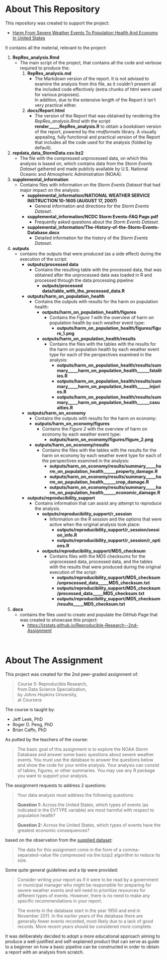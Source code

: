About This Repository
=====================

This repository was created to support the project:

-   [Harm From Severe Weather Events To Population Health And Economy In
    United
    States](https://jzstats.github.io/Reproducible-Research--2nd-Assignment)

It contains all the material, relevant to the project:

1.  **RepRes\_analysis.Rmd**
    -   The main script of the project, that contains all the code and
        verbose required to produce the:
        1.  **RepRes\_analysis.md**
            -   The Markdown version of the report. It is not advised to
                examine the analysis from this file, as it couldn’t
                present all the included code effectively (extra chunks
                of html were used for various proposes).  
                In addition, due to the extensive length of the Report
                it isn’t very practical either.  
        2.  **docs/Report.html**
            -   The version of the Report that was obtained by rendering
                the *RepRes\_analysis.Rmd* with the script
                **render\_\_\_\_\_RepRes\_analysis.R** to obtain a
                *bookdown* version of the report, powered by the
                *rmdformats* library. A visually appealing, fully
                functional and practical version of the Report that
                includes all the code used for the analysis (folded by
                default).  
2.  **repdata\_data\_StormData.csv.bz2**
    -   The file with the compressed unprocessed data, on which this
        analysis is based on, which contains data from the *Storm Events
        Dataset* gathered and made publicly available by U.S. National
        Oceanic and Atmospheric Administration (NOAA).  
3.  **supplemental\_information**
    -   Contains files with information on the *Storm Events Dataset*
        that had major impact on the analysis:
        -   **supplemental\_information/NATIONAL WEATHER SERVICE
            INSTRUCTION 10-1605 (AUGUST 17, 2007)**
            -   General information and directions for the *Storm Events
                Dataset*.  
        -   **supplemental\_information/NCDC Storm Events-FAQ Page.pdf**
            -   Frequently asked questions about the *Storm Events
                Dataset*.  
        -   **supplemental\_information/The-History-of-the-Storm-Events-Database.docx**
            -   Detailed information for the history of the *Storm
                Events Dataset*.
4.  **outputs**
    -   contains the outputs that were produced (as a side effect)
        during the execution of the script:
        -   **outputs/processed data**
            -   Contains the resulting table with the processed data,
                that was obtained after the unprocessed data was loaded
                in R and processed through the data processing pipeline:
                -   **outputs/processed
                    data/table\_with\_the\_processed\_data.R**  
        -   **outputs/harm\_on\_population\_health**
            -   Contains the outputs with results for the harm on
                population health:
                -   **outputs/harm\_on\_population\_health/figures**
                    -   Contains the *Figure 1* with the overview of
                        harm on population health by each weather event
                        type:
                        -   **outputs/harm\_on\_population\_health/figures/figure\_1.png**  
                -   **outputs/harm\_on\_population\_health/results**
                    -   Contains the files with the tables with the
                        results for the harm on population health by
                        each weather event type for each of the
                        perspectives examined in the analysis:
                        -   **outputs/harm\_on\_population\_health/results/summary\_\_\_\_\_harm\_on\_population\_health\_\_\_\_\_\_fatalities.R**  
                        -   **outputs/harm\_on\_population\_health/results/summary\_\_\_\_\_harm\_on\_population\_health\_\_\_\_\_\_injuries.R**  
                        -   **outputs/harm\_on\_population\_health/results/summary\_\_\_\_\_harm\_on\_population\_health\_\_\_\_\_\_casualties.R**  
        -   **outputs/harm\_on\_economy**
            -   Contains the outputs with results for the harm on
                economy:  
            -   **outputs/harm\_on\_economy/figures**
                -   Contains the *Figure 2* with the overview of harm on
                    economy by each weather event type:
                    -   **outputs/harm\_on\_economy/figures/figure\_2.png**  
            -   **outputs/harm\_on\_economy/results**
                -   Contains the files with the tables with the results
                    for the harm on economy by each weather event type
                    for each of the perspectives examined in the
                    analysis:
                    -   **outputs/harm\_on\_economy/results/summary\_\_\_\_\_harm\_on\_population\_health\_\_\_\_\_\_property\_damage.R**  
                    -   **outputs/harm\_on\_economy/results/summary\_\_\_\_\_harm\_on\_population\_health\_\_\_\_\_\_crop\_damage.R**  
                    -   **outputs/harm\_on\_economy/results/summary\_\_\_\_\_harm\_on\_population\_health\_\_\_\_\_\_economic\_damage.R**  
        -   **outputs/reproducibility\_support**
            -   Contains information that can assist any attempt to
                reproduce the analysis.
                -   **outputs/reproducibility\_support/r\_session**
                    -   Information on the R session and the options
                        that were active when the original analysis took
                        place:
                        -   **outputs/reproducibility\_support/r\_session/session\_info.R**  
                        -   **outputs/reproducibility\_support/r\_session/r\_options.R**  
                -   **outputs/reproducibility\_support/MD5\_checksum**
                    -   Contains files with the MD5 checksums for the
                        unprocessed data, processed data, and the tables
                        with the results that were produced during the
                        original execution of the script:
                        -   **outputs/reproducibility\_support/MD5\_checksum/unprocessed\_data\_\_\_\_\_MD5\_checksum.txt**  
                        -   **outputs/reproducibility\_support/MD5\_checksum/processed\_data\_\_\_\_\_MD5\_checksum.txt**  
                        -   **outputs/reproducibility\_support/MD5\_checksum/results\_\_\_\_\_MD5\_checksum.txt**  
5.  **docs**
    -   contains the files used to create and populate the GitHub Page
        that was created to showcase this project:
        -   <a href="https://jzstats.github.io/Reproducible-Research--2nd-Assignment" class="uri">https://jzstats.github.io/Reproducible-Research--2nd-Assignment</a>

<br>

About The Assignment
====================

This project was created for the 2nd peer-graded assignment of:

> Course 5: Reproducible Research,  
> from Data Science Specialization,  
> by Johns Hopkins University,  
> at Coursera

The course is taught by:

-   Jeff Leek, PhD  
-   Roger D. Peng, PhD  
-   Brian Caffo, PhD

As putted by the teachers of the course:

> The basic goal of this assignment is to explore the NOAA Storm
> Database and answer some basic questions about severe weather events.
> You must use the database to answer the questions below and show the
> code for your entire analysis. Your analysis can consist of tables,
> figures, or other summaries. You may use any R package you want to
> support your analysis.

The assignment requests to address 2 questions:

> Your data analysis must address the following questions:
>
> **Question 1:** Across the United States, which types of events (as
> indicated in the EVTYPE variable) are most harmful with respect to
> population health?
>
> **Question 2:** Across the United States, which types of events have
> the greatest economic consequences?

based on the observation from the [supplied
dataset](https://d396qusza40orc.cloudfront.net/repdata%2Fdata%2FStormData.csv.bz2):

> The data for this assignment come in the form of a
> comma-separated-value file compressed via the bzip2 algorithm to
> reduce its size.

Some quite general guidelines and a tip were provided:

> Consider writing your report as if it were to be read by a government
> or municipal manager who might be responsible for preparing for severe
> weather events and will need to prioritize resources for different
> types of events. However, there is no need to make any specific
> recommendations in your report.

> The events in the database start in the year 1950 and end in November
> 2011. In the earlier years of the database there are generally fewer
> events recorded, most likely due to a lack of good records. More
> recent years should be considered more complete.

It was deliberately decided to adopt a more educational approach aiming
to produce a well-justified and self-explained product that can serve as
guide to a beginner on how a basic pipeline can be constructed in order
to obtain a report with an analysis from scratch.
